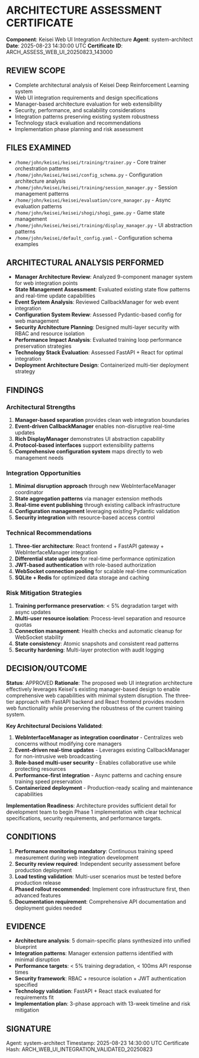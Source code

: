 # ARCHITECTURE ASSESSMENT CERTIFICATE

**Component**: Keisei Web UI Integration Architecture
**Agent**: system-architect
**Date**: 2025-08-23 14:30:00 UTC
**Certificate ID**: ARCH_ASSESS_WEB_UI_20250823_143000

## REVIEW SCOPE
- Complete architectural analysis of Keisei Deep Reinforcement Learning system
- Web UI integration requirements and design specifications
- Manager-based architecture evaluation for web extensibility
- Security, performance, and scalability considerations
- Integration patterns preserving existing system robustness
- Technology stack evaluation and recommendations
- Implementation phase planning and risk assessment

## FILES EXAMINED
- `/home/john/keisei/keisei/training/trainer.py` - Core trainer orchestration patterns
- `/home/john/keisei/keisei/config_schema.py` - Configuration architecture analysis
- `/home/john/keisei/keisei/training/session_manager.py` - Session management patterns
- `/home/john/keisei/keisei/evaluation/core_manager.py` - Async evaluation patterns
- `/home/john/keisei/keisei/shogi/shogi_game.py` - Game state management
- `/home/john/keisei/keisei/training/display_manager.py` - UI abstraction patterns
- `/home/john/keisei/default_config.yaml` - Configuration schema examples

## ARCHITECTURAL ANALYSIS PERFORMED
- **Manager Architecture Review**: Analyzed 9-component manager system for web integration points
- **State Management Assessment**: Evaluated existing state flow patterns and real-time update capabilities
- **Event System Analysis**: Reviewed CallbackManager for web event integration
- **Configuration System Review**: Assessed Pydantic-based config for web management
- **Security Architecture Planning**: Designed multi-layer security with RBAC and resource isolation
- **Performance Impact Analysis**: Evaluated training loop performance preservation strategies
- **Technology Stack Evaluation**: Assessed FastAPI + React for optimal integration
- **Deployment Architecture Design**: Containerized multi-tier deployment strategy

## FINDINGS

### Architectural Strengths
1. **Manager-based separation** provides clean web integration boundaries
2. **Event-driven CallbackManager** enables non-disruptive real-time updates
3. **Rich DisplayManager** demonstrates UI abstraction capability
4. **Protocol-based interfaces** support extensibility patterns
5. **Comprehensive configuration system** maps directly to web management needs

### Integration Opportunities
1. **Minimal disruption approach** through new WebInterfaceManager coordinator
2. **State aggregation patterns** via manager extension methods
3. **Real-time event publishing** through existing callback infrastructure
4. **Configuration management** leveraging existing Pydantic validation
5. **Security integration** with resource-based access control

### Technical Recommendations
1. **Three-tier architecture**: React frontend + FastAPI gateway + WebInterfaceManager integration
2. **Differential state updates** for real-time performance optimization  
3. **JWT-based authentication** with role-based authorization
4. **WebSocket connection pooling** for scalable real-time communication
5. **SQLite + Redis** for optimized data storage and caching

### Risk Mitigation Strategies
1. **Training performance preservation**: < 5% degradation target with async updates
2. **Multi-user resource isolation**: Process-level separation and resource quotas
3. **Connection management**: Health checks and automatic cleanup for WebSocket stability
4. **State consistency**: Atomic snapshots and consistent read patterns
5. **Security hardening**: Multi-layer protection with audit logging

## DECISION/OUTCOME
**Status**: APPROVED
**Rationale**: The proposed web UI integration architecture effectively leverages Keisei's existing manager-based design to enable comprehensive web capabilities with minimal system disruption. The three-tier approach with FastAPI backend and React frontend provides modern web functionality while preserving the robustness of the current training system.

**Key Architectural Decisions Validated**:
1. **WebInterfaceManager as integration coordinator** - Centralizes web concerns without modifying core managers
2. **Event-driven real-time updates** - Leverages existing CallbackManager for non-intrusive web broadcasting  
3. **Role-based multi-user security** - Enables collaborative use while protecting resources
4. **Performance-first integration** - Async patterns and caching ensure training speed preservation
5. **Containerized deployment** - Production-ready scaling and maintenance capabilities

**Implementation Readiness**: Architecture provides sufficient detail for development team to begin Phase 1 implementation with clear technical specifications, security requirements, and performance targets.

## CONDITIONS
1. **Performance monitoring mandatory**: Continuous training speed measurement during web integration development
2. **Security review required**: Independent security assessment before production deployment
3. **Load testing validation**: Multi-user scenarios must be tested before production release
4. **Phased rollout recommended**: Implement core infrastructure first, then advanced features
5. **Documentation requirement**: Comprehensive API documentation and deployment guides needed

## EVIDENCE
- **Architecture analysis**: 5 domain-specific plans synthesized into unified blueprint
- **Integration patterns**: Manager extension patterns identified with minimal disruption
- **Performance targets**: < 5% training degradation, < 100ms API response times
- **Security framework**: RBAC + resource isolation + JWT authentication specified
- **Technology validation**: FastAPI + React stack evaluated for requirements fit
- **Implementation plan**: 3-phase approach with 13-week timeline and risk mitigation

## SIGNATURE
Agent: system-architect
Timestamp: 2025-08-23 14:30:00 UTC
Certificate Hash: ARCH_WEB_UI_INTEGRATION_VALIDATED_20250823